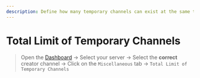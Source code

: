 ```yaml
---
description: Define how many temporary channels can exist at the same time.
---
```


# Total Limit of Temporary Channels

> Open the [Dashboard](https://tempvoice.xyz/dashboard) -> Select your server -> Select the **correct** creator channel -> Click on the `Miscellaneous` tab -> `Total Limit of Temporary Channels`

<figure><img src="../../../.gitbook/assets/image (24).png" alt=""><figcaption></figcaption></figure>
